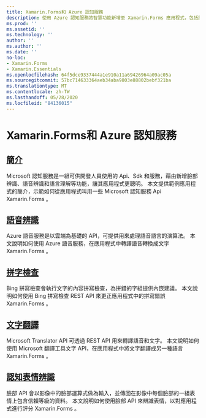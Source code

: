 ```yaml
---
title: Xamarin.Forms和 Azure 認知服務
description: 使用 Azure 認知服務將智慧功能新增至 Xamarin.Forms 應用程式，包括語音辨識、拼寫檢查、文字翻譯和表情辨識。
ms.prod: ''
ms.assetid: ''
ms.technology: ''
author: ''
ms.author: ''
ms.date: ''
no-loc:
- Xamarin.Forms
- Xamarin.Essentials
ms.openlocfilehash: 64f5dce9337444a1e910a11a69426964a09ac05a
ms.sourcegitcommit: 57bc714633364aeb34aba9803e88802bebf321ba
ms.translationtype: MT
ms.contentlocale: zh-TW
ms.lasthandoff: 05/28/2020
ms.locfileid: "84136015"
---
```

# <a name="xamarinforms-and-azure-cognitive-services"></a>Xamarin.Forms和 Azure 認知服務

## <a name="introduction"></a>[簡介](introduction.md)

Microsoft 認知服務是一組可供開發人員使用的 Api、Sdk 和服務，藉由新增臉部辨識、語音辨識和語言理解等功能，讓其應用程式更聰明。 本文提供範例應用程式的簡介，示範如何從應用程式叫用一些 Microsoft 認知服務 Api Xamarin.Forms 。

## <a name="speech-recognition"></a>[語音辨識](speech-recognition.md)

Azure 語音服務是以雲端為基礎的 API，可提供用來處理語音語言的演算法。 本文說明如何使用 Azure 語音服務，在應用程式中轉譯語音轉換成文字 Xamarin.Forms 。

## <a name="spell-check"></a>[拼字檢查](spell-check.md)

Bing 拼寫檢查會執行文字的內容拼寫檢查，為拼錯的字組提供內嵌建議。 本文說明如何使用 Bing 拼寫檢查 REST API 來更正應用程式中的拼寫錯誤 Xamarin.Forms 。

## <a name="text-translation"></a>[文字翻譯](text-translation.md)

Microsoft Translator API 可透過 REST API 用來轉譯語音和文字。 本文說明如何使用 Microsoft 翻譯工具文字 API，在應用程式中將文字翻譯成另一種語言 Xamarin.Forms 。

## <a name="perceived-emotion-recognition"></a>[認知表情辨識](emotion-recognition.md)

臉部 API 會以影像中的臉部運算式做為輸入，並傳回在影像中每個臉部的一組表情上包含信賴等級的資料。 本文說明如何使用臉部 API 來辨識表情，以對應用程式進行評分 Xamarin.Forms 。
